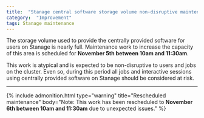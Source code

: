 ```yaml
---
title:  "Stanage central software storage volume non-disruptive maintenance"
category:  "Improvement"
tags: Stanage maintenance
---
```


The storage volume used to provide the centrally provided software for users on Stanage is nearly full. Maintenance work to increase the capacity of this area is scheduled for **November 5th between 10am and 11:30am**.

This work is atypical and is expected to be non-disruptive to users and jobs on the cluster. Even so, during this period all jobs and interactive sessions using centrally provided software on Stanage should be considered at risk.

-----

{% include admonition.html type="warning" title="Rescheduled maintenance" body="Note: This work has been rescheduled to <b> November 6th between 10am and 11:30am</b>  due to unexpected issues." %}